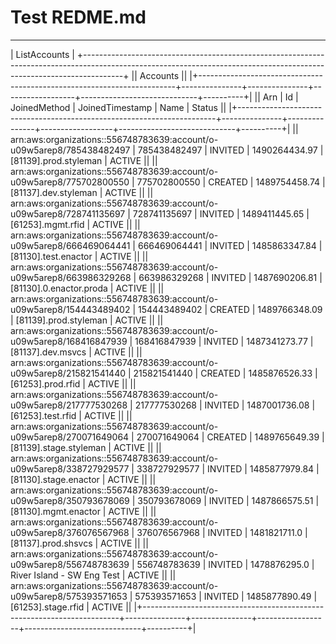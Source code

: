 #   Test REDME.md 


------------------------------------------------------------------------------------------------------------------------------------------------------------------------
|                                                                             ListAccounts                                                                             |
+----------------------------------------------------------------------------------------------------------------------------------------------------------------------+
||                                                                              Accounts                                                                              ||
|+------------------------------------------------------------------------+---------------+---------------+------------------+-----------------------------+----------+|
||                                   Arn                                  |      Id       | JoinedMethod  | JoinedTimestamp  |            Name             | Status   ||
|+------------------------------------------------------------------------+---------------+---------------+------------------+-----------------------------+----------+|
||  arn:aws:organizations::556748783639:account/o-u09w5arep8/785438482497 |  785438482497 |  INVITED      |  1490264434.97   |  [81139].prod.styleman      |  ACTIVE  ||
||  arn:aws:organizations::556748783639:account/o-u09w5arep8/775702800550 |  775702800550 |  CREATED      |  1489754458.74   |  [81137].dev.styleman       |  ACTIVE  ||
||  arn:aws:organizations::556748783639:account/o-u09w5arep8/728741135697 |  728741135697 |  INVITED      |  1489411445.65   |  [61253].mgmt.rfid          |  ACTIVE  ||
||  arn:aws:organizations::556748783639:account/o-u09w5arep8/666469064441 |  666469064441 |  INVITED      |  1485863347.84   |  [81130].test.enactor       |  ACTIVE  ||
||  arn:aws:organizations::556748783639:account/o-u09w5arep8/663986329268 |  663986329268 |  INVITED      |  1487690206.81   |  [81130].0.enactor.proda    |  ACTIVE  ||
||  arn:aws:organizations::556748783639:account/o-u09w5arep8/154443489402 |  154443489402 |  CREATED      |  1489766348.09   |  [81139].prod.styleman      |  ACTIVE  ||
||  arn:aws:organizations::556748783639:account/o-u09w5arep8/168416847939 |  168416847939 |  INVITED      |  1487341273.77   |  [81137].dev.msvcs          |  ACTIVE  ||
||  arn:aws:organizations::556748783639:account/o-u09w5arep8/215821541440 |  215821541440 |  CREATED      |  1485876526.33   |  [61253].prod.rfid          |  ACTIVE  ||
||  arn:aws:organizations::556748783639:account/o-u09w5arep8/217777530268 |  217777530268 |  INVITED      |  1487001736.08   |  [61253].test.rfid          |  ACTIVE  ||
||  arn:aws:organizations::556748783639:account/o-u09w5arep8/270071649064 |  270071649064 |  CREATED      |  1489765649.39   |  [81139].stage.styleman     |  ACTIVE  ||
||  arn:aws:organizations::556748783639:account/o-u09w5arep8/338727929577 |  338727929577 |  INVITED      |  1485877979.84   |  [81130].stage.enactor      |  ACTIVE  ||
||  arn:aws:organizations::556748783639:account/o-u09w5arep8/350793678069 |  350793678069 |  INVITED      |  1487866575.51   |  [81130].mgmt.enactor       |  ACTIVE  ||
||  arn:aws:organizations::556748783639:account/o-u09w5arep8/376076567968 |  376076567968 |  INVITED      |  1481821711.0    |  [81137].prod.shsvcs        |  ACTIVE  ||
||  arn:aws:organizations::556748783639:account/o-u09w5arep8/556748783639 |  556748783639 |  INVITED      |  1478876295.0    |  River Island - SW Eng Test |  ACTIVE  ||
||  arn:aws:organizations::556748783639:account/o-u09w5arep8/575393571653 |  575393571653 |  INVITED      |  1485877890.49   |  [61253].stage.rfid         |  ACTIVE  ||
|+------------------------------------------------------------------------+---------------+---------------+------------------+-----------------------------+----------+|
